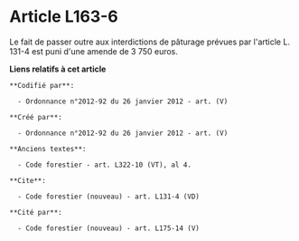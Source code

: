 # Article L163-6

Le fait de passer outre aux interdictions de pâturage prévues par l'article L. 131-4 est puni d'une amende de 3 750 euros.

**Liens relatifs à cet article**

	**Codifié par**:

	  - Ordonnance n°2012-92 du 26 janvier 2012 - art. (V)

	**Créé par**:

	  - Ordonnance n°2012-92 du 26 janvier 2012 - art. (V)

	**Anciens textes**:

	  - Code forestier - art. L322-10 (VT), al 4.

	**Cite**:

	  - Code forestier (nouveau) - art. L131-4 (VD)

	**Cité par**:

	  - Code forestier (nouveau) - art. L175-14 (V)
